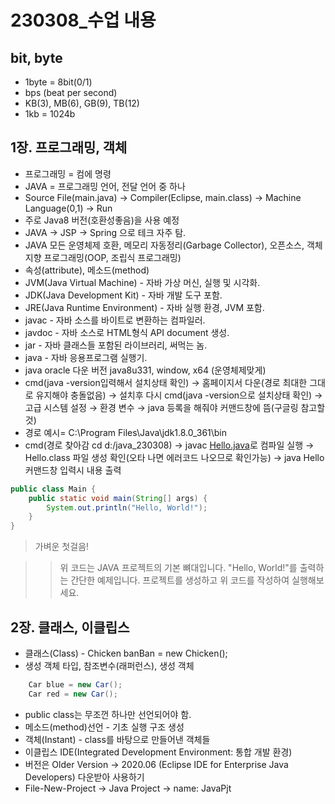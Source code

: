 # 230308_수업 내용

## bit, byte

- 1byte = 8bit(0/1)
- bps (beat per second)
- KB(3), MB(6), GB(9), TB(12)
- 1kb = 1024b

## 1장. 프로그래밍, 객체

- 프로그래밍 = 컴에 명령
- JAVA = 프로그래밍 언어, 전달 언어 중 하나
- Source File(main.java) → Compiler(Eclipse, main.class) → Machine Language(0,1) → Run
- 주로 Java8 버전(호환성좋음)을 사용 예정
- JAVA → JSP → Spring 으로 테크 자주 탐.
- JAVA 모든 운영체제 호환, 메모리 자동정리(Garbage Collector), 오픈소스, 객체 지향 프로그래밍(OOP, 조립식 프로그래밍)
- 속성(attribute), 메소드(method)
- JVM(Java Virtual Machine) - 자바 가상 머신, 실행 및 시각화.
- JDK(Java Development Kit) - 자바 개발 도구 포함.
- JRE(Java Runtime Environment) - 자바 실행 환경, JVM 포함.
- javac - 자바 소스를 바이트로 변환하는 컴파일러.
- javdoc - 자바 소스로 HTML형식 API document 생성.
- jar - 자바 클래스들 포함된 라이브러리, 써먹는 놈.
- java - 자바 응용프로그램 실행기.
- java oracle 다운 버전 java8u331, window,  x64 (운영체제맞게)
- cmd(java -version입력해서 설치상태 확인) → 홈페이지서 다운(경로 최대한 그대로 유지해야 충돌없음) → 설치후 다시 cmd(java -version으로 설치상태 확인) → 고급 시스템 설정 → 환경 변수 → java 등록을 해줘야 커맨드창에 뜸(구글링 참고할 것)
- 경로 예시= C:\Program Files\Java\jdk1.8.0_361\bin
- cmd(경로 찾아감 cd d:/java_230308) → javac [Hello.java](http://Hello.java)로 컴파일 실행 → Hello.class 파일 생성 확인(오타 나면 에러코드 나오므로 확인가능) → java Hello 커맨드창 입력시 내용 출력

```java
public class Main {
    public static void main(String[] args) {
        System.out.println("Hello, World!");
    }
}

```

> 가벼운 첫걸음!

>> 위 코드는 JAVA 프로젝트의 기본 뼈대입니다. "Hello, World!"를 출력하는 간단한 예제입니다. 프로젝트를 생성하고 위 코드를 작성하여 실행해보세요.


## 2장. 클래스, 이클립스

- 클래스(Class) - Chicken banBan = new Chicken();
- 생성 객체 타입, 참조변수(래퍼런스), 생성 객체

```java
	Car blue = new Car();
    Car red = new Car();
```
 
- public class는 무조껀 하나만 선언되어야 함.
- 메소드(method)선언 - 기초 실행 구조 생성
- 객체(Instant) - class를 바탕으로 만들어낸 객체들
- 이클립스 IDE(Integrated Development Environment: 통합 개발 환경)
- 버전은 Older Version → 2020.06 (Eclipse IDE for Enterprise Java Developers) 다운받아 사용하기
- File-New-Project → Java Project → name: JavaPjt